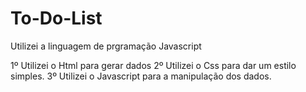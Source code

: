 # To-Do-List

Utilizei a linguagem de prgramação Javascript 

1º Utilizei o Html para gerar dados 
2º Utilizei o Css para dar um estilo simples.
3º Utilizei o Javascript para a manipulação dos dados.
